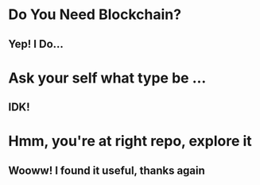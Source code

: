 <h1>Do You Need Blockchain?</h1>
<h2>Yep! I Do...</h2>
<h1>Ask your self what type be ...</h1>
<h2>IDK!</h2>
<h1>Hmm, you're at right repo, explore it</h1>
<h2>Wooww! I found it useful, thanks again</h2>

